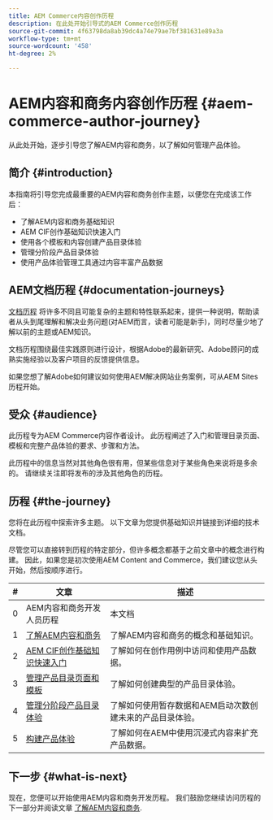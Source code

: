 ```yaml
---
title: AEM Commerce内容创作历程
description: 在此处开始引导式的AEM Commerce创作历程
source-git-commit: 4f63798da8ab39dc4a74e79ae7bf381631e89a3a
workflow-type: tm+mt
source-wordcount: '458'
ht-degree: 2%

---
```


# AEM内容和商务内容创作历程 {#aem-commerce-author-journey}

从此处开始，逐步引导您了解AEM内容和商务，以了解如何管理产品体验。

## 简介 {#introduction}

本指南将引导您完成最重要的AEM内容和商务创作主题，以便您在完成该工作后：

* 了解AEM内容和商务基础知识
* AEM CIF创作基础知识快速入门
* 使用各个模板和内容创建产品目录体验
* 管理分阶段产品目录体验
* 使用产品体验管理工具通过内容丰富产品数据

## AEM文档历程 {#documentation-journeys}

[文档历程](/help/journey-documentation/home.md) 将许多不同且可能复杂的主题和特性联系起来，提供一种说明，帮助读者从头到尾理解和解决业务问题(对AEM而言，读者可能是新手)，同时尽量少地了解以前的主题或AEM知识。

文档历程围绕最佳实践原则进行设计，根据Adobe的最新研究、Adobe顾问的成熟实施经验以及客户项目的反馈提供信息。

如果您想了解Adobe如何建议如何使用AEM解决网站业务案例，可从AEM Sites历程开始。

## 受众 {#audience}

此历程专为AEM Commerce内容作者设计。 此历程阐述了入门和管理目录页面、模板和完整产品体验的要求、步骤和方法。

此历程中的信息当然对其他角色很有用，但某些信息对于某些角色来说将是多余的。 请继续关注即将发布的涉及其他角色的历程。

## 历程 {#the-journey}

您将在此历程中探索许多主题。 以下文章为您提供基础知识并链接到详细的技术文档。

尽管您可以直接转到历程的特定部分，但许多概念都基于之前文章中的概念进行构建。 因此，如果您是初次使用AEM Content and Commerce，我们建议您从头开始，然后按顺序进行。

| # | 文章 | 描述 |
|---|---|---|
| 0 | AEM内容和商务开发人员历程 | 本文档 |
| 1 | [了解AEM内容和商务](/help/commerce-cloud/introduction.md) | 了解AEM内容和商务的概念和基础知识。 |
| 2 | [AEM CIF创作基础知识快速入门](getting-started.md) | 了解如何在创作用例中访问和使用产品数据。 |
| 3 | [管理产品目录页面和模板](catalog-templates.md) | 了解如何创建典型的产品目录体验。 |
| 4 | [管理分阶段产品目录体验](staged-catalog.md) | 了解如何使用暂存数据和AEM启动次数创建未来的产品目录体验。 |
| 5 | [构建产品体验](product-experience-management.md) | 了解如何在AEM中使用沉浸式内容来扩充产品数据。 |

## 下一步 {#what-is-next}

现在，您便可以开始使用AEM内容和商务开发历程。 我们鼓励您继续访问历程的下一部分并阅读文章 [了解AEM内容和商务](/help/commerce-cloud/introduction.md).
